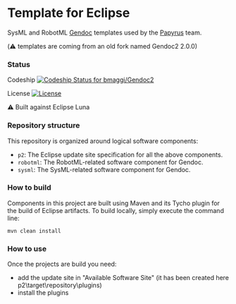 # Template for Eclipse
SysML and RobotML [Gendoc][2] templates used by the [Papyrus][1] team.


(:warning: templates are coming from an old fork named Gendoc2 2.0.0)

### Status ###

Codeship [ ![Codeship Status for bmaggi/Gendoc2](https://codeship.com/projects/179901f0-0625-0133-39c8-660a355d9d19/status?branch=master)](https://codeship.com/projects/89638)

License [![License](https://img.shields.io/badge/license-EPL-blue.svg)](https://www.eclipse.org/legal/epl-v10.html)

:warning: Built against Eclipse Luna

### Repository structure ###

This repository is organized around logical software components:

* `p2`: The Eclipse update site specification for all the above components.
* `robotml`: The RobotML-related software component for Gendoc. 
* `sysml`: The SysML-related software component for Gendoc. 


### How to build ###

Components in this project are built using Maven and its Tycho plugin for the build of Eclipse artifacts.
To build locally, simply execute the command line:

```
mvn clean install
```

### How to use ###

Once the projects are build you need:
 - add the update site in "Available Software Site"  (it has been created here p2\target\repository\plugins)
 - install the plugins

[1]:http://www.eclipse.org/papyrus/
[2]:http://www.eclipse.org/gendoc/
